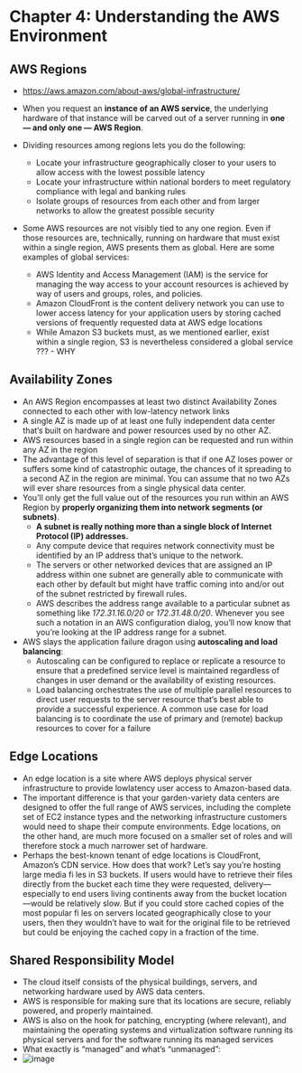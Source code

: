 # Chapter 4: Understanding the AWS Environment

## AWS Regions
- https://aws.amazon.com/about-aws/global-infrastructure/

- When you request an **instance of an AWS service**, the underlying hardware of that instance will be carved out of a server running in **one — and only one — AWS Region**.
- Dividing resources among regions lets you do the following:
  - Locate your infrastructure geographically closer to your users to allow access with the lowest possible latency
  - Locate your infrastructure within national borders to meet regulatory compliance with legal and banking rules
  - Isolate groups of resources from each other and from larger networks to allow the greatest possible security
- Some AWS resources are not visibly tied to any one region. Even if those resources are, technically, running on hardware that must exist within a single region, AWS presents them as global. Here are some examples of global services:
  - AWS Identity and Access Management (IAM) is the service for managing the way access to your account resources is achieved by way of users and groups, roles, and policies.
  - Amazon CloudFront is the content delivery network you can use to lower access latency for your application users by storing cached versions of frequently requested data at AWS edge locations
  - While Amazon S3 buckets must, as we mentioned earlier, exist within a single region, S3 is nevertheless considered a global service ??? - WHY

## Availability Zones
- An AWS Region encompasses at least two distinct Availability Zones connected to each other with low-latency network links
- A single AZ is made up of at least one fully independent data center that’s built on hardware and power resources used by no other AZ.
- AWS resources based in a single region can be requested and run within any AZ in the region
- The advantage of this level of separation is that if one AZ loses power or suffers some kind of catastrophic outage, the chances of it spreading to a second AZ in the region are minimal. You can assume that no two AZs will ever share resources from a single physical data center.
- You’ll only get the full value out of the resources you run within an AWS Region by **properly organizing them into network segments (or subnets)**.
  - **A subnet is really nothing more than a single block of Internet Protocol (IP) addresses.**
  - Any compute device that requires network connectivity must be identified by an IP address that’s unique to the network.
  - The servers or other networked devices that are assigned an IP address within one subnet are generally able to communicate with each other by default but might have traffic coming into and/or out of the subnet restricted by firewall rules.
  -  AWS describes the address range available to a particular subnet as something like *172.31.16.0/20* or *172.31.48.0/20*. Whenever you see such a notation in an AWS configuration dialog, you’ll now know that you’re looking at the IP address range for a subnet.
- AWS slays the application failure dragon using **autoscaling and load balancing**:
  - Autoscaling can be configured to replace or replicate a resource to ensure that a predefined service level is maintained regardless of changes in user demand or the availability of existing resources.
  - Load balancing orchestrates the use of multiple parallel resources to direct user requests to the server resource that’s best able to provide a successful experience. A common use case for load balancing is to coordinate the use of primary and (remote) backup resources to cover for a failure

## Edge Locations
- An edge location is a site where AWS deploys physical server infrastructure to provide lowlatency user access to Amazon-based data.
- The important difference is that your garden-variety data centers are designed to offer the full range of AWS services, including the complete set of EC2 instance types and the networking infrastructure customers would need to shape their compute environments. Edge locations, on the other hand, are much more focused on a smaller set of roles and will therefore stock a much narrower set of hardware.
- Perhaps the best-known tenant of edge locations is CloudFront, Amazon’s CDN service. How does that work? Let’s say you’re hosting large media fi les in S3 buckets. If users would have to retrieve their files directly from the bucket each time they were requested, delivery—especially to end users living continents away from the bucket location—would be relatively slow. But if you could store cached copies of the most popular fi les on servers located geographically close to your users, then they wouldn’t have to wait for the original file to be retrieved but could be enjoying the cached copy in a fraction of the time.

## Shared Responsibility Model
- The cloud itself consists of the physical buildings, servers, and networking hardware used by AWS data centers. 
- AWS is responsible for making sure that its locations are secure, reliably powered, and properly maintained. 
- AWS is also on the hook for patching, encrypting (where relevant), and maintaining the operating systems and virtualization software running its physical servers and for the software running its managed services
- What exactly is “managed” and what’s “unmanaged”:
- ![image](https://user-images.githubusercontent.com/57194114/135784608-fa74bce0-2a52-4ae3-b6ae-83265c9677bb.png)


